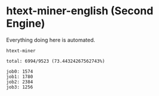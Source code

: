 # htext-miner-english (Second Engine)

Everything doing here is automated.

```
htext-miner

total: 6994/9523 (73.44324267562743%)

job0: 1574
job1: 1780
job2: 2384
job3: 1256
```